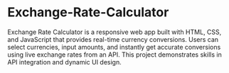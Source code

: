 # Exchange-Rate-Calculator
Exchange Rate Calculator is a responsive web app built with HTML, CSS, and JavaScript that provides real-time currency conversions. Users can select currencies, input amounts, and instantly get accurate conversions using live exchange rates from an API. This project demonstrates skills in API integration and dynamic UI design.
